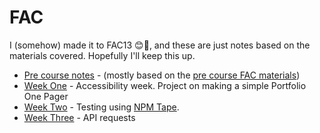 # FAC
I (somehow) made it to FAC13 😊🎉, and these are just notes based on the materials covered. Hopefully I'll keep this up.
- [Pre course notes](https://github.com/helenzhou6/FAC-Notes/blob/master/precourse.markdown) - (mostly based on the [pre course FAC materials](https://github.com/foundersandcoders/master-reference/tree/master/coursebook/precourse))
- [Week One](https://github.com/helenzhou6/FAC-Notes/blob/master/weekOne.md) - Accessibility week. Project on making a simple Portfolio One Pager
- [Week Two](https://github.com/helenzhou6/FAC-Notes/blob/master/weekTwo.md) - Testing using [NPM Tape](https://www.npmjs.com/package/tape).
- [Week Three](https://github.com/helenzhou6/FAC-Notes/blob/master/weekThree.md) - API requests

